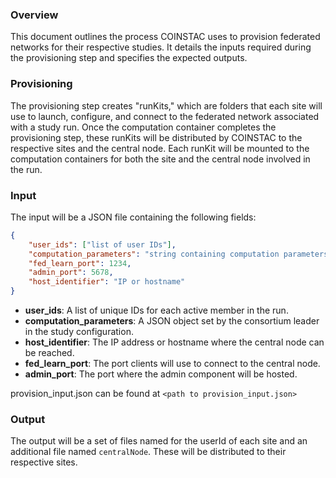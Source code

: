 ### Overview

This document outlines the process COINSTAC uses to provision federated networks for their respective studies. It details the inputs required during the provisioning step and specifies the expected outputs.

### Provisioning

The provisioning step creates "runKits," which are folders that each site will use to launch, configure, and connect to the federated network associated with a study run. Once the computation container completes the provisioning step, these runKits will be distributed by COINSTAC to the respective sites and the central node. Each runKit will be mounted to the computation containers for both the site and the central node involved in the run.

### Input

The input will be a JSON file containing the following fields:

```json
{
    "user_ids": ["list of user IDs"],
    "computation_parameters": "string containing computation parameters",
    "fed_learn_port": 1234,
    "admin_port": 5678,
    "host_identifier": "IP or hostname"
}
```

- **user_ids**: A list of unique IDs for each active member in the run.
- **computation_parameters**: A JSON object set by the consortium leader in the study configuration.
- **host_identifier**: The IP address or hostname where the central node can be reached.
- **fed_learn_port**: The port clients will use to connect to the central node.
- **admin_port**: The port where the admin component will be hosted.

provision_input.json can be found at `<path to provision_input.json>`

### Output

The output will be a set of files named for the userId of each site and an additional file named `centralNode`. These will be distributed to their respective sites.

